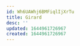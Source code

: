 ```yaml
---
id: Wh6UAWhj6BMFiqlIjXrTu
title: Girard
desc: ''
updated: 1644961726967
created: 1644961726967
---
```



